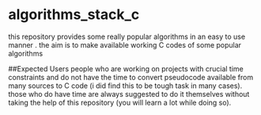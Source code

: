 # algorithms_stack_c
this repository provides some really popular algorithms in an easy to use manner .
the aim is to make available working C codes of some popular algorithms 

##Expected Users
people who are working on projects with crucial time constraints and do not have the time to convert pseudocode available from many sources to C code (i did find this to be tough task in many cases). those who do have time are always suggested to do it themselves without taking the help of this repository (you will learn a lot while doing so). 
